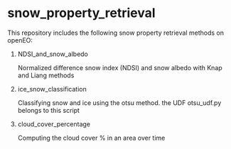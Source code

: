 # snow\_property\_retrieval

This repository includes the following snow property retrieval methods on openEO:

1. NDSI\_and\_snow\_albedo

   Normalized difference snow index (NDSI) and snow albedo with Knap and Liang methods

2. ice\_snow\_classification

   Classifying snow and ice using the otsu method. the UDF otsu\_udf.py belongs to this script

3. cloud\_cover\_percentage

   Computing the cloud cover % in an area over time

